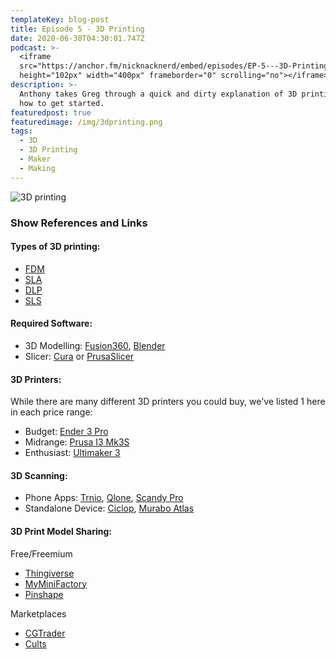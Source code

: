 ```yaml
---
templateKey: blog-post
title: Episode 5 - 3D Printing
date: 2020-06-30T04:30:01.747Z
podcast: >-
  <iframe
  src="https://anchor.fm/nicknacknerd/embed/episodes/EP-5---3D-Printing-eg29kc"
  height="102px" width="400px" frameborder="0" scrolling="no"></iframe>
description: >-
  Anthony takes Greg through a quick and dirty explanation of 3D printing and
  how to get started.
featuredpost: true
featuredimage: /img/3dprinting.png
tags:
  - 3D
  - 3D Printing
  - Maker
  - Making
---
```

![3D printing](/img/3dprinting.png "3D Printing")

### **Show References and Links**

#### Types of 3D printing:

* [FDM](https://en.wikipedia.org/wiki/Fused_filament_fabrication)
* [SLA](https://en.wikipedia.org/wiki/Stereolithography)
* [DLP](https://all3dp.com/2/what-is-a-dlp-3d-printer-3d-printing-simply-explained/https://all3dp.com/2/what-is-a-dlp-3d-printer-3d-printing-simply-explained/)
* [SLS](https://en.wikipedia.org/wiki/Selective_laser_sinteringhttps://en.wikipedia.org/wiki/Selective_laser_sintering)

#### Required Software:

* 3D Modelling: [Fusion360](https://www.autodesk.ca/en/products/fusion-360/overview), [Blender](https://www.blender.org/)
* Slicer: [Cura](https://ultimaker.com/software/ultimaker-cura) or [PrusaSlicer](https://www.prusa3d.com/prusaslicer/)

#### 3D Printers:

While there are many different 3D printers you could buy, we've listed 1 here in each price range:

* Budget:  [Ender 3 Pro](https://www.creality3dofficial.com/products/creality-ender-3-pro-3d-printer)
* Midrange: [Prusa I3 Mk3S](https://www.prusa3d.com/original-prusa-i3-mk3/)
* Enthusiast: [Ultimaker 3](https://ultimaker.com/3d-printers/ultimaker-3)

#### 3D Scanning:

* Phone Apps: [Trnio](https://www.trnio.com/), [Qlone](https://www.qlone.pro/), [Scandy Pro](https://www.scandy.co/apps/scandy-pro)
* Standalone Device: [Ciclop](https://www.bq.com/en/support/ciclop/support-sheet), [Murabo Atlas](http://store.murobo.com/atlas-3d-kit/)

#### 3D Print Model Sharing:

Free/Freemium

* [Thingiverse](https://www.thingiverse.com/)
* [MyMiniFactory](https://www.myminifactory.com/)
* [Pinshape](https://pinshape.com/)

Marketplaces

* [CGTrader](https://www.cgtrader.com/)
* [Cults](https://cults3d.com/)
